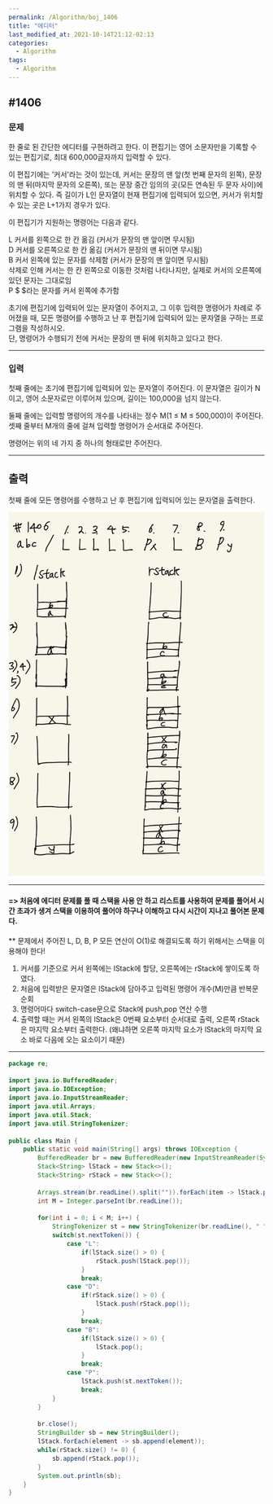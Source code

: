 ```yaml
---
permalink: /Algorithm/boj_1406
title: "에디터"  
last_modified_at: 2021-10-14T21:12-02:13
categories:
  - Algorithm
tags:
  - Algorithm
---
```


## #1406

### 문제
한 줄로 된 간단한 에디터를 구현하려고 한다. 이 편집기는 영어 소문자만을 기록할 수 있는 편집기로, 최대 600,000글자까지 입력할 수 있다.

이 편집기에는 '커서'라는 것이 있는데, 커서는 문장의 맨 앞(첫 번째 문자의 왼쪽), 문장의 맨 뒤(마지막 문자의 오른쪽), 또는 문장 중간 임의의 곳(모든 연속된 두 문자 사이)에 위치할 수 있다. 즉 길이가 L인 문자열이 현재 편집기에 입력되어 있으면, 커서가 위치할 수 있는 곳은 L+1가지 경우가 있다.

이 편집기가 지원하는 명령어는 다음과 같다.

L	커서를 왼쪽으로 한 칸 옮김 (커서가 문장의 맨 앞이면 무시됨)  
D	커서를 오른쪽으로 한 칸 옮김 (커서가 문장의 맨 뒤이면 무시됨)  
B	커서 왼쪽에 있는 문자를 삭제함 (커서가 문장의 맨 앞이면 무시됨)  
삭제로 인해 커서는 한 칸 왼쪽으로 이동한 것처럼 나타나지만, 실제로 커서의 오른쪽에 있던 문자는 그대로임  
P $	$라는 문자를 커서 왼쪽에 추가함  

초기에 편집기에 입력되어 있는 문자열이 주어지고, 그 이후 입력한 명령어가 차례로 주어졌을 때, 모든 명령어를 수행하고 난 후 편집기에 입력되어 있는 문자열을 구하는 프로그램을 작성하시오.  
단, 명령어가 수행되기 전에 커서는 문장의 맨 뒤에 위치하고 있다고 한다.

---

### 입력

첫째 줄에는 초기에 편집기에 입력되어 있는 문자열이 주어진다. 이 문자열은 길이가 N이고, 영어 소문자로만 이루어져 있으며, 길이는 100,000을 넘지 않는다. 

둘째 줄에는 입력할 명령어의 개수를 나타내는 정수 M(1 ≤ M ≤ 500,000)이 주어진다. 셋째 줄부터 M개의 줄에 걸쳐 입력할 명령어가 순서대로 주어진다. 

명령어는 위의 네 가지 중 하나의 형태로만 주어진다.

---

## 출력

첫째 줄에 모든 명령어를 수행하고 난 후 편집기에 입력되어 있는 문자열을 출력한다.

![1406](/assets/image/algo/1406.jpg)

---

#### => 처음에 에디터 문제를 풀 때 스택을 사용 안 하고 리스트를 사용하여 문제를 풀어서 시간 초과가 생겨 스택을 이용하여 풀어야 하구나 이해하고 다시 시간이 지나고 풀어본 문제다.
** 문제에서 주어진 L, D, B, P 모든 연산이 O(1)로 해결되도록 하기 위해서는 스택을 이용해야 한다!

1. 커서를 기준으로 커서 왼쪽에는 lStack에 할당, 오른쪽에는 rStack에 쌓이도록 하였다.
2. 처음에 입력받은 문자열은 lStack에 담아주고 입력된 명령어 개수(M)만큼 반복문 순회
3. 명령어마다 switch-case문으로 Stack에 push,pop 연산 수행
4. 출력할 때는 커서 왼쪽의 lStack은 0번째 요소부터 순서대로 출력, 오른쪽 rStack은 마지막 요소부터 출력한다.
   (왜냐하면 오른쪽 마지막 요소가 lStack의 마지막 요소 바로 다음에 오는 요소이기 때문)

---

```java
package re;

import java.io.BufferedReader;
import java.io.IOException;
import java.io.InputStreamReader;
import java.util.Arrays;
import java.util.Stack;
import java.util.StringTokenizer;

public class Main {
    public static void main(String[] args) throws IOException {
        BufferedReader br = new BufferedReader(new InputStreamReader(System.in));
        Stack<String> lStack = new Stack<>();
        Stack<String> rStack = new Stack<>();

        Arrays.stream(br.readLine().split("")).forEach(item -> lStack.push(item));
        int M = Integer.parseInt(br.readLine());

        for(int i = 0; i < M; i++) {
            StringTokenizer st = new StringTokenizer(br.readLine(), " ");
            switch(st.nextToken()) {
                case "L":
                    if(lStack.size() > 0) {
                        rStack.push(lStack.pop());
                    }
                    break;
                case "D":
                    if(rStack.size() > 0) {
                        lStack.push(rStack.pop());
                    }
                    break;
                case "B":
                    if(lStack.size() > 0) {
                        lStack.pop();
                    }
                    break;
                case "P":
                    lStack.push(st.nextToken());
                    break;
            }
        }

        br.close();
        StringBuilder sb = new StringBuilder();
        lStack.forEach(element -> sb.append(element));
        while(rStack.size() != 0) {
            sb.append(rStack.pop());
        }
        System.out.println(sb);
    }
}
```